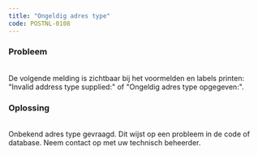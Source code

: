 ```yaml
---
title: "Ongeldig adres type"
code: POSTNL-0108
---
```


<div class="columnLayout single" data-layout="single">
<div class="cell normal" data-type="normal">
<div class="innerCell">
<p><h3>Probleem</h3><br>De volgende melding is zichtbaar bij het voormelden en labels printen:<br>"Invalid address type supplied:" of "Ongeldig adres type opgegeven:".</p><p><h3>Oplossing</h3><br>Onbekend adres type gevraagd. Dit wijst op een probleem in de code of database. Neem contact op met uw technisch beheerder.</p></div>
</div>
</div>